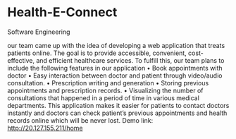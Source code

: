 # Health-E-Connect
Software Engineering

our team came up with the idea of developing a web application that treats patients online. The goal is to provide accessible, convenient, cost-effective, and efficient healthcare services. To fulfill this, our team plans to include the following features in our application
• Book appointments with doctor
• Easy interaction between doctor and patient through video/audio
consultation.
• Prescription writing and generation
• Storing previous appointments and prescription records.
• Visualizing the number of consultations that happened in a period of time in various medical departments.
This application makes it easier for patients to contact doctors instantly and doctors can check patient’s previous appointments and health records online which will be never lost.
Demo link: http://20.127.155.211/home
